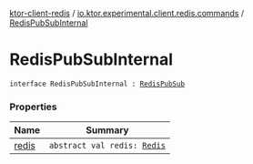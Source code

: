 [ktor-client-redis](../../index.md) / [io.ktor.experimental.client.redis.commands](../index.md) / [RedisPubSubInternal](./index.md)

# RedisPubSubInternal

`interface RedisPubSubInternal : `[`RedisPubSub`](../-redis-pub-sub/index.md)

### Properties

| Name | Summary |
|---|---|
| [redis](redis.md) | `abstract val redis: `[`Redis`](../../io.ktor.experimental.client.redis/-redis/index.md) |
